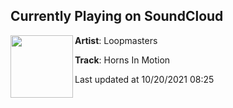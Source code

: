 ## Currently Playing on SoundCloud

[<img align="left" width="100" src="https://i1.sndcdn.com/artworks-BDa2D5q0U6EnCzTg-SYHa1A-t500x500.jpg">](https://soundcloud.com/loopmasters/horns-in-motion)

**Artist**: Loopmasters 

**Track**: Horns In Motion

Last updated at 10/20/2021 08:25
